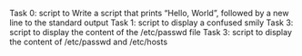 Task 0: script to Write a script that prints “Hello, World”, followed by a new line to the standard output
Task 1: script to display a confused smily
Task 3: script to display the content of the /etc/passwd file
Task 3: script to display the content of /etc/passwd and /etc/hosts
